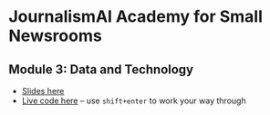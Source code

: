 # JournalismAI Academy for Small Newsrooms

## Module 3: Data and Technology

* [Slides here](https://docs.google.com/presentation/d/1jjnFP8MeCRq65RIdHKnLbh_TP56bCVeV158KD-5F2lc/edit?usp=sharing)
* [Live code here](https://colab.research.google.com/github/jsoma/2023-journalismai/blob/main/code-samples.ipynb) – use `shift+enter` to work your way through